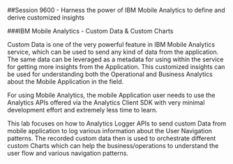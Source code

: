 ##Session 9600 - Harness the power of IBM Mobile Analytics to define and derive customized insights

###IBM Mobile Analytics - Custom Data & Custom Charts

Custom Data is one of the very powerful feature in IBM Mobile Analytics service, which can be used to send any kind of data from the application. The same data can be leveraged as a metadata for using within the service for getting more insights from the Application. This customized insights can be used for understanding both the Operational and Business Analytics about the Mobile Application in the field.

For using Mobile Analytics, the mobile Application user needs to use the Analytics APIs offered via the Analytics Client SDK with very minimal development effort and extremely less time to learn. 

This lab focuses on how to Analytics Logger APIs to send custom Data from mobile application to log various information about the User Navigation patterns. The recorded custom data then is used to orchestrate different custom Charts  which can help the business/operations to understand the user flow and various navigation patterns.
 
